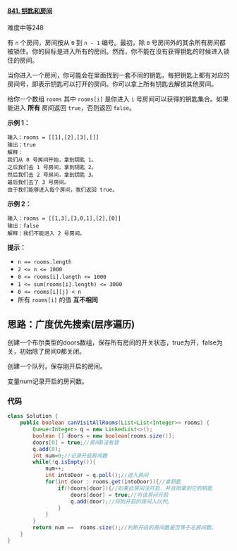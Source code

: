 #### [841. 钥匙和房间](https://leetcode-cn.com/problems/keys-and-rooms/)

难度中等248

有 `n` 个房间，房间按从 `0` 到 `n - 1` 编号。最初，除 `0` 号房间外的其余所有房间都被锁住。你的目标是进入所有的房间。然而，你不能在没有获得钥匙的时候进入锁住的房间。

当你进入一个房间，你可能会在里面找到一套不同的钥匙，每把钥匙上都有对应的房间号，即表示钥匙可以打开的房间。你可以拿上所有钥匙去解锁其他房间。

给你一个数组 `rooms` 其中 `rooms[i]` 是你进入 `i` 号房间可以获得的钥匙集合。如果能进入 **所有** 房间返回 `true`，否则返回 `false`。

 



**示例 1：**

```
输入：rooms = [[1],[2],[3],[]]
输出：true
解释：
我们从 0 号房间开始，拿到钥匙 1。
之后我们去 1 号房间，拿到钥匙 2。
然后我们去 2 号房间，拿到钥匙 3。
最后我们去了 3 号房间。
由于我们能够进入每个房间，我们返回 true。
```

**示例 2：**

```
输入：rooms = [[1,3],[3,0,1],[2],[0]]
输出：false
解释：我们不能进入 2 号房间。
```

 

**提示：**

- `n == rooms.length`
- `2 <= n <= 1000`
- `0 <= rooms[i].length <= 1000`
- `1 <= sum(rooms[i].length) <= 3000`
- `0 <= rooms[i][j] < n`
- 所有 `rooms[i]` 的值 **互不相同**

## 思路：广度优先搜索(层序遍历)

创建一个布尔类型的doors数组，保存所有房间的开关状态，true为开，false为关，初始除了房间0都关闭。

创建一个队列，保存刚开启的房间。

变量num记录开启的房间数。

### 代码

```java
class Solution {
    public boolean canVisitAllRooms(List<List<Integer>> rooms) {
        Queue<Integer> q = new LinkedList<>();
        boolean [] doors = new boolean[rooms.size()];
        doors[0] = true;//房间0没有锁
        q.add(0);
        int num=0;//记录开启房间数
        while(!q.isEmpty()){
            num++;
            int intoDoor = q.poll();//进入房间
            for(int door : rooms.get(intoDoor)){//拿钥匙
                if(!doors[door]){//如果此房间没开启，并且刚拿到它的钥匙
                    doors[door] = true;//将该房间开启
                    q.add(door);//将刚开启的房间入队列。
                }
            }
        }
        return num ==  rooms.size();//判断开启的房间数是否等于总房间数。
    }
}
```